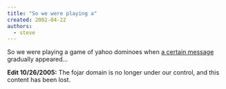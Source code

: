 ```yaml
---
title: "So we were playing a"
created: 2002-04-22
authors: 
  - steve
---
```


So we were playing a game of yahoo dominoes when [a certain message](http://fojar.com/~steve/pics/yahoonazi.png) gradually appeared...

**Edit 10/26/2005:** The fojar domain is no longer under our control, and this content has been lost.
